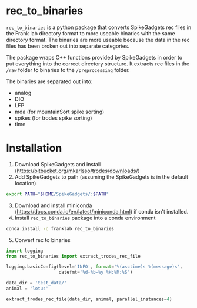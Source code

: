 # rec_to_binaries
`rec_to_binaries` is a python package that converts SpikeGadgets rec files in the Frank lab directory format to more useable binaries with the same directory format. The binaries are more useable because the data in the rec files has been broken out into separate categories.

The package wraps C++ functions provided by SpikeGadgets in order to put everything into the correct directory structure. It extracts rec files in the `/raw` folder to binaries to the `/preprocessing` folder.

The binaries are separated out into:
+ analog
+ DIO
+ LFP
+ mda (for mountainSort spike sorting)
+ spikes (for trodes spike sorting)
+ time

# Installation
1. Download SpikeGadgets and install (https://bitbucket.org/mkarlsso/trodes/downloads/)
2. Add SpikeGadgets to path (assuming the SpikeGadgets is in the default location)
```bash
export PATH="$HOME/SpikeGadgets/:$PATH"
```
3. Download and install miniconda (https://docs.conda.io/en/latest/miniconda.html) if conda isn't installed.
4. Install `rec_to_binaries` package into a conda environment
```bash
conda install -c franklab rec_to_binaries
```
5. Convert rec to binaries
```python
import logging
from rec_to_binaries import extract_trodes_rec_file

logging.basicConfig(level='INFO', format='%(asctime)s %(message)s',
                    datefmt='%d-%b-%y %H:%M:%S')

data_dir = 'test_data/'
animal = 'lotus'

extract_trodes_rec_file(data_dir, animal, parallel_instances=4)

```
